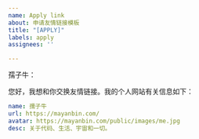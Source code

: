 ```yaml
---
name: Apply link
about: 申请友情链接模板
title: "[APPLY]"
labels: apply
assignees: ''

---
```


孺子牛：

您好，我想和你交换友情链接。我的个人网站有关信息如下：

```yaml
name: 孺子牛
url: https://mayanbin.com/
avatar: https://mayanbin.com/public/images/me.jpg
desc: 关于代码、生活、宇宙和一切。
```
